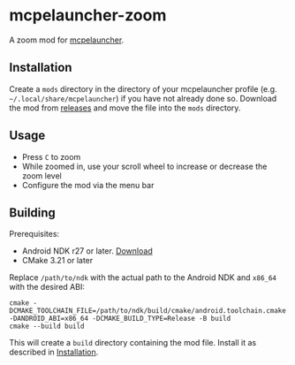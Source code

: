 # mcpelauncher-zoom

A zoom mod for [mcpelauncher](https://minecraft-linux.github.io).


## Installation

Create a `mods` directory in the directory of your mcpelauncher profile (e.g. `~/.local/share/mcpelauncher`) if you have not already done so.
Download the mod from [releases](https://github.com/CrackedMatter/mcpelauncher-fullbright/releases) and move the file into the `mods` directory.


## Usage

- Press `C` to zoom
- While zoomed in, use your scroll wheel to increase or decrease the zoom level
- Configure the mod via the menu bar


## Building

Prerequisites:

- Android NDK r27 or later. [Download](https://developer.android.com/ndk/downloads)
- CMake 3.21 or later

Replace `/path/to/ndk` with the actual path to the Android NDK and `x86_64` with the desired ABI:

```
cmake -DCMAKE_TOOLCHAIN_FILE=/path/to/ndk/build/cmake/android.toolchain.cmake -DANDROID_ABI=x86_64 -DCMAKE_BUILD_TYPE=Release -B build
cmake --build build
```

This will create a `build` directory containing the mod file. Install it as described in [Installation](#installation).

